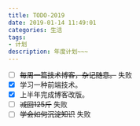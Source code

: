 ```yaml
---
title: TODO-2019
date: 2019-01-14 11:49:01
categories: 生活
tags: 
- 计划
description: 年度计划~~~
---
```

- [ ] ~~每周一篇技术博客，杂记随意。~~ 失败
- [x] 学习一种前端技术。
- [x] 上半年完成博客改版。
- [ ] ~~减回125斤~~ 失败
- [ ] ~~学会如何沉淀知识~~ 失败